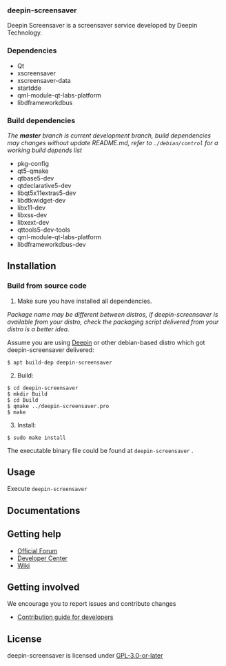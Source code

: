 ### deepin-screensaver

Deepin Screensaver is a screensaver service developed by Deepin Technology.

### Dependencies

  * Qt
  * xscreensaver
  * xscreensaver-data
  * startdde
  * qml-module-qt-labs-platform
  *  libdframeworkdbus

### Build dependencies

_The **master** branch is current development branch, build dependencies may changes without update README.md, refer to `./debian/control` for a working build depends list_

 * pkg-config
 * qt5-qmake
 * qtbase5-dev
 * qtdeclarative5-dev
 * libqt5x11extras5-dev
 * libdtkwidget-dev
 * libx11-dev
 * libxss-dev
 * libxext-dev
 * qttools5-dev-tools
 * qml-module-qt-labs-platform
 *  libdframeworkdbus-dev

## Installation

### Build from source code

1. Make sure you have installed all dependencies.

_Package name may be different between distros, if deepin-screensaver is available from your distro, check the packaging script delivered from your distro is a better idea._

Assume you are using [Deepin](https://distrowatch.com/table.php?distribution=deepin) or other debian-based distro which got deepin-screensaver delivered:

``` shell
$ apt build-dep deepin-screensaver
```

2. Build:
```
$ cd deepin-screensaver
$ mkdir Build
$ cd Build
$ qmake ../deepin-screensaver.pro
$ make
```

3. Install:
```
$ sudo make install
```

The executable binary file could be found at `deepin-screensaver` .

## Usage

Execute `deepin-screensaver` 

## Documentations


## Getting help

 - [Official Forum](https://bbs.deepin.org/)
 - [Developer Center](https://github.com/linuxdeepin/developer-center)
 - [Wiki](https://wiki.deepin.org/)

## Getting involved

We encourage you to report issues and contribute changes

 - [Contribution guide for developers](https://github.com/linuxdeepin/developer-center/wiki/Contribution-Guidelines-for-Developers-en) 

## License

deepin-screensaver is licensed under [ GPL-3.0-or-later](LICENSE.txt)

